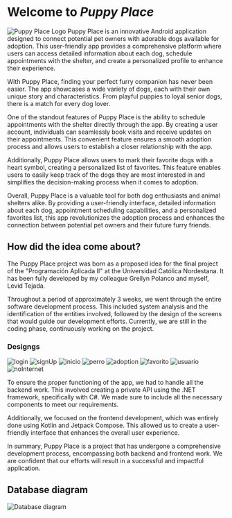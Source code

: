 
# Welcome to _Puppy Place_
![Puppy Place Logo](https://i.ibb.co/z5H8jYZ/logo.jpg)
Puppy Place is an innovative Android application designed to connect potential pet owners with adorable dogs available for adoption. This user-friendly app provides a comprehensive platform where users can access detailed information about each dog, schedule appointments with the shelter, and create a personalized profile to enhance their experience.

With Puppy Place, finding your perfect furry companion has never been easier. The app showcases a wide variety of dogs, each with their own unique story and characteristics. From playful puppies to loyal senior dogs, there is a match for every dog lover.

One of the standout features of Puppy Place is the ability to schedule appointments with the shelter directly through the app. By creating a user account, individuals can seamlessly book visits and receive updates on their appointments. This convenient feature ensures a smooth adoption process and allows users to establish a closer relationship with the app.

Additionally, Puppy Place allows users to mark their favorite dogs with a heart symbol, creating a personalized list of favorites. This feature enables users to easily keep track of the dogs they are most interested in and simplifies the decision-making process when it comes to adoption.

Overall, Puppy Place is a valuable tool for both dog enthusiasts and animal shelters alike. By providing a user-friendly interface, detailed information about each dog, appointment scheduling capabilities, and a personalized favorites list, this app revolutionizes the adoption process and enhances the connection between potential pet owners and their future furry friends.

## How did the idea come about?
The Puppy Place project was born as a proposed idea for the final project of the "Programación Aplicada II" at the Universidad Católica Nordestana. It has been fully developed by my colleague Greilyn Polanco and myself, Levid Tejada.

Throughout a period of approximately 3 weeks, we went through the entire software development process. This included system analysis and the identification of the entities involved, followed by the design of the screens that would guide our development efforts. Currently, we are still in the coding phase, continuously working on the project.
### Designgs 
![login](https://i.imgur.com/OmbQFqu.jpg)
![signUp](https://i.imgur.com/sal5t2f.jpg)
![inicio](https://i.imgur.com/r9rqIJ3.jpg)
![perro](https://i.imgur.com/SXj0eje.jpg)
![adoption](https://i.imgur.com/ztzVh91.jpg)
![favorito](https://i.imgur.com/8H4PIDE.jpg)
![usuario](https://i.imgur.com/Lc48h2B.jpg)
![noInternet](https://i.imgur.com/v9VZndO.jpg)

To ensure the proper functioning of the app, we had to handle all the backend work. This involved creating a private API using the .NET framework, specifically with C#. We made sure to include all the necessary components to meet our requirements.

Additionally, we focused on the frontend development, which was entirely done using Kotlin and Jetpack Compose. This allowed us to create a user-friendly interface that enhances the overall user experience.

In summary, Puppy Place is a project that has undergone a comprehensive development process, encompassing both backend and frontend work. We are confident that our efforts will result in a successful and impactful application.

## Database diagram

![Database diagram](https://i.imgur.com/0GSO92h.png)
